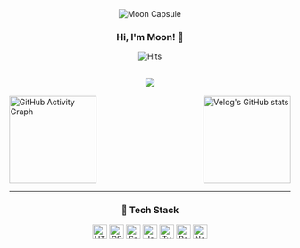 <div align="center">
  <img
    src="https://capsule-render.vercel.app/api?type=soft&color=0:333333,100:555555&height=180&text=Moon&fontSize=80&fontAlign=50&fontColor=FFFFFF&animation=fadeIn&stroke=FFFFFF&strokeWidth=1"
    alt="Moon Capsule"
  />
</div>

<div align="center">

  ### Hi, I'm Moon! 👋

  ![Hits](https://hits.seeyoufarm.com/api/count/incr/badge.svg?url=https%3A%2F%2Fgithub.com%2FMooneunjun%2Fhit-counter&count_bg=%23F12121&title_bg=%23555555&icon=lastpass.svg&icon_color=%23E7E7E7&title=Views&edge_flat=false)
  
<a href="https://velog.io/@moon_dev/series"
    ><img
      src="https://img.shields.io/badge/MoonDevlog-3DDC84?style=badge&logo=Velog&logoColor=white"
  /></a>
  ---
</div>

<img
  src="https://github-readme-activity-graph.vercel.app/graph?username=Mooneunjun&theme=github-compact"
  alt="GitHub Activity Graph"
  height="156"
/> <img
  align="right"
  src="https://velog-readme-stats.vercel.app/api?name=moon_dev"
  alt="Velog's GitHub stats"
  height="156"
/>

---

<div align="center">

  ### 🚀 Tech Stack

  <div>
    <img
      src="https://img.shields.io/badge/html5-%23E34F26.svg?style=for-the-badge&logo=html5&logoColor=white"
      alt="HTML5"
      style="height: 26px"
    />
    <img
      src="https://img.shields.io/badge/css3-%231572B6.svg?style=for-the-badge&logo=css3&logoColor=white"
      alt="CSS3"
      style="height: 26px"
    />
    <img
      src="https://img.shields.io/badge/sass-%23CC6699.svg?style=for-the-badge&logo=sass&logoColor=white"
      alt="Sass"
      style="height: 26px"
    />
    <img
      src="https://img.shields.io/badge/javascript-%23F7DF1E.svg?style=for-the-badge&logo=javascript&logoColor=white"
      alt="JavaScript"
      style="height: 26px"
    />
    <img
      src="https://img.shields.io/badge/typescript-%23007ACC.svg?style=for-the-badge&logo=typescript&logoColor=white"
      alt="TypeScript"
      style="height: 26px"
    />
    <img
      src="https://img.shields.io/badge/react-%2361DAFB.svg?style=for-the-badge&logo=react&logoColor=white"
      alt="React"
      style="height: 26px"
    />
    <img
      src="https://img.shields.io/badge/next.js-%23000000.svg?style=for-the-badge&logo=next.js&logoColor=white"
      alt="Next.js"
      style="height: 26px"
    />
  </div>
</div>
